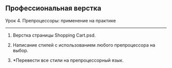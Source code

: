 ## Профессиональная верстка

Урок 4. Препроцессоры: применение на практике
<br>

---

1. Верстка страницы Shopping Cart.psd.

2. Написание стилей с использованием любого препроцессора на выбор.

3. *Перевести все стили на препроцессорный язык.